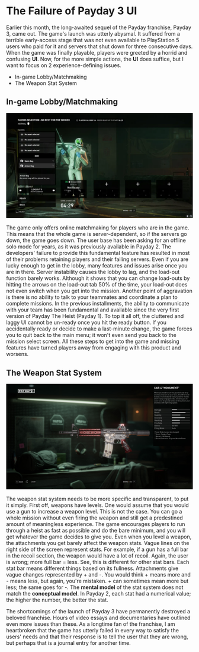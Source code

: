 # The Failure of Payday 3 UI

Earlier this month, the long-awaited sequel of the Payday franchise, Payday 3, came out. The game's launch was utterly abysmal. It suffered from a terrible early-access stage that was not even available to PlayStation 5 users who paid for it and servers that shut down for three consecutive days. When the game was finally playable, players were greeted by a horrid and confusing **UI**. Now, for the more simple actions, the **UI** does suffice, but I want to focus on 2 experience-defining issues. 
  - In-game Lobby/Matchmaking
  - The Weapon Stat System

## In-game Lobby/Matchmaking
![](payday-solo-in-lobby.webp)

The game only offers online matchmaking for players who are in the game. This means that the whole game is server-dependent, so if the servers go down, the game goes down. The user base has been asking for an offline solo mode for years, as it was previously available in Payday 2. The developers' failure to provide this fundamental feature has resulted in most of their problems retaining players and their failing servers. Even if you are lucky enough to get in the lobby, many features and issues arise once you are in there. Server instability causes the lobby to lag, and the load-out function barely works. Although it shows that you can change load-outs by hitting the arrows on the load-out tab 50% of the time, your load-out does not even switch when you get into the mission. Another point of aggravation is there is no ability to talk to your teammates and coordinate a plan to complete missions. In the previous installments, the ability to communicate with your team has been fundamental and available since the very first version of Payday The Heist (Payday 1). To top it all off, the cluttered and laggy UI cannot be un-ready once you hit the ready button. If you accidentally ready or decide to make a last-minute change, the game forces you to quit back to the main menu; it won't even send you back to the mission select screen. All these steps to get into the game and missing features have turned players away from engaging with this product and worsens. 

## The Weapon Stat System
![](weapon.jpg)

The weapon stat system needs to be more specific and transparent, to put it simply. First off, weapons have levels. One would assume that you would use a gun to increase a weapon level. This is not the case. You can go a whole mission without even firing the weapon and still get a predestined amount of meaningless experience. The game encourages players to run through a heist as fast as possible and do the bare minimum, and you will get whatever the game decides to give you. Even when you level a weapon, the attachments you get barely affect the weapon stats. Vague lines on the right side of the screen represent stats. For example, if a gun has a full bar in the recoil section, the weapon would have a lot of recoil. Again, the user is wrong; more full bar = less. See, this is different for other stat bars. Each stat bar means different things based on its fullness. Attachments give vague changes represented by + and -. You would think + means more and - means less, but again, you're mistaken. + can sometimes mean more but less; the same goes for -. The **mental model** of the stat system does not match the **conceptual model**. In Payday 2, each stat had a numerical value; the higher the number, the better the stat. 

The shortcomings of the launch of Payday 3 have permanently destroyed a beloved franchise. Hours of video essays and documentaries have outlined even more issues than these. As a longtime fan of the franchise, I am heartbroken that the game has utterly failed in every way to satisfy the users' needs and that their response is to tell the user that they are wrong, but perhaps that is a journal entry for another time.

